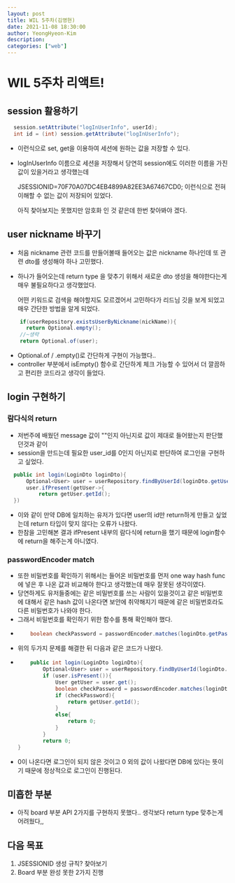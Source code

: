 ```yaml
---
layout: post
title: WIL 5주차(김영현)
date: 2021-11-08 18:30:00
author: YeongHyeon-Kim
description:
categories: ["web"]
---
```


# WIL 5주차 리액트!


## session 활용하기
```java
  session.setAttribute("logInUserInfo", userId);
  int id = (int) session.getAttribute("logInUserInfo");
```
-   이런식으로 set, get을 이용하여 세션에 원하는 값을 저장할 수 있다.
-   logInUserInfo 이름으로 세션을 저장해서 당연히 session에도 이러한 이름을 가진 값이 있을거라고 생각했는데

    JSESSIONID=70F70A07DC4EB4899A82EE3A67467CD0;
    이런식으로 전혀 이해할 수 없는 값이 저장되어 있었다.
    
    아직 찾아보지는 못했지만 암호화 인 것 같은데 한번 찾아봐야 겠다.

## user nickname 바꾸기
-   처음 nickname 관련 코드를 만들어볼때 들어오는 값은 nickname 하나인데 또 관련 dto를 생성해야 하나 고민했다.
-   
    하나가 들어오는데 return type 을 맞추기 위해서 새로운 dto 생성을 해야한다는게 매우 불필요하다고 생각했었다.
    
    어떤 키워드로 검색을 해야할지도 모르겠어서 고민하다가 리드님 깃을 보게 되었고 매우 간단한 방법을 알게 되었다.
    
```java
    if(userRepository.existsUserByNickname(nickName)){
      return Optional.empty();
    //~생략
    return Optional.of(user);
```
-   Optional.of / .empty()로 간단하게 구현이 가능했다..
-   controller 부분에서 isEmpty() 함수로 간단하게 체크 가능할 수 있어서 더 깔끔하고 편리한 코드라고 생각이 들었다.

## login 구현하기
### 람다식의 return
-   저번주에 배웠던 message 값이 ""인지 아닌지로 값이 제대로 들어왔는지 판단했던것과 같이
-   
    session을 만드는데 필요한 user_id를 0인지 아닌지로 판단하여 로그인을 구현하고 싶었다.
```java
  public int login(LoginDto loginDto){
      Optional<User> user = userRepository.findByUserId(loginDto.getUserId());
      user.ifPresent(getUser->{
          return getUser.getId();
  })
```
-   이와 같이 만약 DB에 일치하는 유저가 있다면 user의 id만 return하게 만들고 싶었는데 return 타입이 맞지 않다는 오류가 나왔다.
-   한참을 고민해본 결과 ifPresent 내부의 람다식에 return을 했기 때문에 login함수에 return을 해주는게 아니였다.

### passwordEncoder match
-   또한 비밀번호를 확인하기 위해서는 들어온 비밀번호를 먼저 one way hash func에 넣은 후 나온 값과 비교해야 한다고 생각했는데 매우 잘못된 생각이였다.
-   당연하게도 유저들중에는 같은 비밀번호를 쓰는 사람이 있을것이고 같은 비밀번호에 대해서 같은 hash 값이 나온다면 보안에 취약해지기 때문에 같은 비밀번호라도 다른 비밀번호가 나와야 한다.
-   그래서 비밀번호를 확인하기 위한 함수를 통해 확인해야 했다.
-   ```java
        boolean checkPassword = passwordEncoder.matches(loginDto.getPassword(), getUser.getPassword());
    ```
-   위의 두가지 문제를 해결한 뒤 다음과 같은 코드가 나왔다.
-   ```java
        public int login(LoginDto loginDto){
            Optional<User> user = userRepository.findByUserId(loginDto.getUserId());
            if (user.isPresent()){
                User getUser = user.get();
                boolean checkPassword = passwordEncoder.matches(loginDto.getPassword(), getUser.getPassword());
                if (checkPassword){
                    return getUser.getId();
                }
                else{
                    return 0;
                }
            }
            return 0;
	}
    ```
-   0이 나온다면 로그인이 되지 않은 것이고 0 외의 값이 나왔다면 DB에 있다는 뜻이기 때문에 정상적으로 로그인이 진행된다.

## 미흡한 부분
-   아직 board 부분 API 2가지를 구현하지 못했다.. 생각보다 return type 맞추는게 어려웠다,,

## 다음 목표
1. JSESSIONID 생성 규칙? 찾아보기
2. Board 부분 완성 못한 2가지 진행
